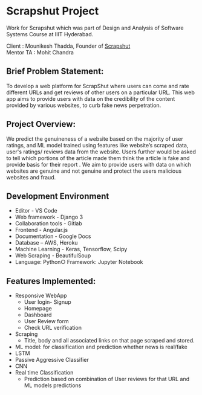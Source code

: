 # Scrapshut Project
Work for Scrapshut which was part of Design and Analysis of Software Systems Course at IIIT Hyderabad.

Client : Mounikesh Thadda, Founder of [Scrapshut](https://scrapshut.com/) <br>
Mentor TA : Mohit Chandra <br>


## Brief Problem Statement:
To develop a web platform for ScrapShut where users can come and rate
different URLs and get reviews of other users on a particular URL. This
web app aims to provide users with data on the credibility of the content
provided by various websites, to curb fake news perpetration.

## Project Overview:
We predict the genuineness of a website based on the majority of user
ratings, and ML model trained using features like website’s scraped data,
user's ratings/ reviews data from the website. Users further would be
asked to tell which portions of the article made them think the article is
fake and provide basis for their report . We aim to provide users with data
on which websites are genuine and not genuine and protect the users
malicious websites and fraud.

## Development Environment
* Editor - VS Code
* Web framework - Django 3
* Collaboration tools - Gitlab
* Frontend - Angular.js
* Documentation - Google Docs
* Database – AWS, Heroku
* Machine Learning - Keras, Tensorflow, Scipy
* Web Scraping - BeautifulSoup
* Language: Python○ Framework: Jupyter Notebook

## Features Implemented:
* Responsive WebApp 
  * User login- Signup
  * Homepage
  * Dashboard 
  * User Review form
  * Check URL verification
* Scraping
  * Title, body and all associated links on that page scraped and stored.
* ML model: for classification and prediction whether news is real/fake
 * LSTM
 * Passive Aggressive Classifier
 * CNN
* Real time Classification
  * Prediction based on combination of User reviews for that URL and ML models predictions

 
